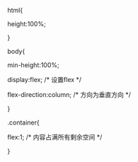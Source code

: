 html{

height:100%;

}

body{

min-height:100%;

display:flex; /* 设置flex */

flex-direction:column; /* 方向为垂直方向 */

}

.container{

flex:1; /* 内容占满所有剩余空间 */

}
